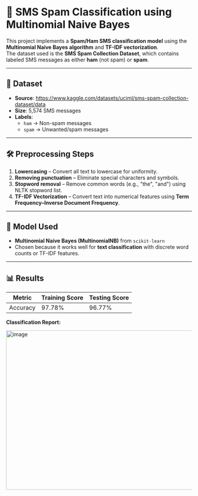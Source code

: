 # 📧 SMS Spam Classification using Multinomial Naive Bayes

This project implements a **Spam/Ham SMS classification model** using the **Multinomial Naive Bayes algorithm** and **TF-IDF vectorization**.  
The dataset used is the **SMS Spam Collection Dataset**, which contains labeled SMS messages as either **ham** (not spam) or **spam**.

---

## 📂 Dataset
- **Source**: https://www.kaggle.com/datasets/uciml/sms-spam-collection-dataset/data
- **Size**: 5,574 SMS messages
- **Labels**:
  - `ham` → Non-spam messages
  - `spam` → Unwanted/spam messages

---

## 🛠 Preprocessing Steps
1. **Lowercasing** – Convert all text to lowercase for uniformity.
2. **Removing punctuation** – Eliminate special characters and symbols.
3. **Stopword removal** – Remove common words (e.g., "the", "and") using NLTK stopword list.
4. **TF-IDF Vectorization** – Convert text into numerical features using **Term Frequency–Inverse Document Frequency**.

---

## 🤖 Model Used
- **Multinomial Naive Bayes (MultinomialNB)** from `scikit-learn`
- Chosen because it works well for **text classification** with discrete word counts or TF-IDF features.

---

## 📊 Results

| Metric  | Training Score | Testing Score |
|---------|---------------|---------------|
| Accuracy | 97.78%        | 96.77%        |

**Classification Report:**

<img width="507" height="432" alt="image" src="https://github.com/user-attachments/assets/47b7f980-a4f1-45e8-9ecc-8b6e6c9625a0" />

